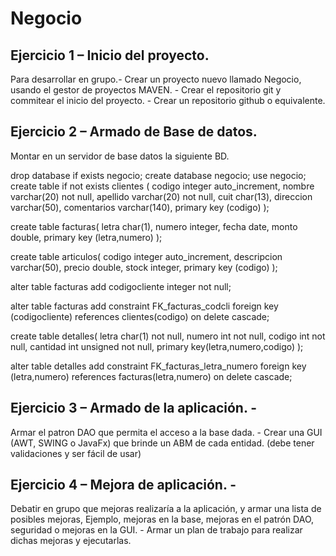 # Negocio

## Ejercicio 1 – Inicio del proyecto.
Para desarrollar en grupo.-
Crear un proyecto nuevo llamado Negocio, usando el gestor de proyectos MAVEN. - 
Crear el repositorio git y commitear el inicio del proyecto. - 
Crear un repositorio github o equivalente.

## Ejercicio 2 – Armado de Base de datos.
Montar en un servidor de base datos la siguiente BD.

drop database if exists negocio;
create database negocio;
use negocio;
create table if not exists clientes (
codigo integer auto_increment,
nombre varchar(20) not null,
apellido varchar(20) not null,
cuit char(13), direccion varchar(50),
comentarios varchar(140),
primary key (codigo) );

create table facturas(
letra char(1),
numero integer,
fecha date,
monto double,
primary key (letra,numero) );

create table articulos(
codigo integer auto_increment,
descripcion varchar(50),
precio double,
stock integer,
primary key (codigo) );

alter table facturas
add codigocliente integer not null;

alter table facturas
add constraint FK_facturas_codcli 
foreign key (codigocliente) 
references clientes(codigo) on delete cascade;

create table detalles(
letra char(1) not null,
numero int not null,
codigo int not null,
cantidad int unsigned not null,
primary key(letra,numero,codigo) );

alter table detalles
add constraint FK_facturas_letra_numero
foreign key (letra,numero)
references facturas(letra,numero) on delete cascade;

## Ejercicio 3 – Armado de la aplicación. -
Armar el patron DAO que permita el acceso a la base dada. - 
Crear una GUI (AWT, SWING o JavaFx) que brinde un ABM de cada entidad. (debe tener validaciones y ser fácil de usar)


## Ejercicio 4 – Mejora de aplicación. -
Debatir en grupo que mejoras realizaría a la aplicación, y armar una lista de posibles mejoras, 
Ejemplo, mejoras en la base, mejoras en el patrón DAO, seguridad o mejoras en la GUI. - 
Armar un plan de trabajo para realizar dichas mejoras y ejecutarlas.
